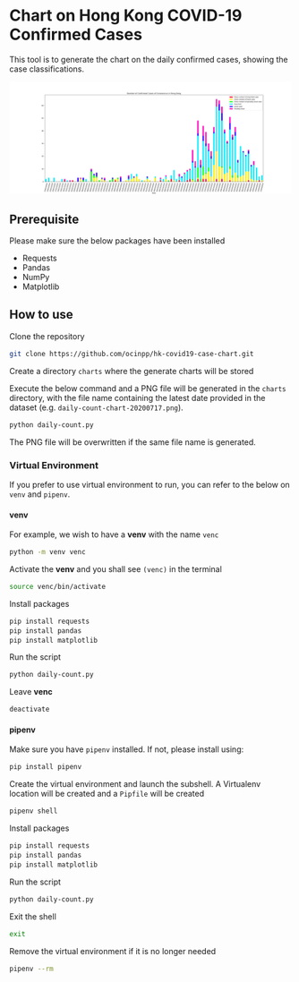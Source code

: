 # Chart on Hong Kong COVID-19 Confirmed Cases

This tool is to generate the chart on the daily confirmed cases, showing the case classifications.

![Sample Chart](sample/daily-count-chart-sample.png)

## Prerequisite

Please make sure the below packages have been installed

- Requests
- Pandas
- NumPy
- Matplotlib

## How to use

Clone the repository

```bash
git clone https://github.com/ocinpp/hk-covid19-case-chart.git
```

Create a directory `charts` where the generate charts will be stored

Execute the below command and a PNG file will be generated in the `charts` directory, with the file name containing the latest date provided in the dataset (e.g. `daily-count-chart-20200717.png`).

```bash
python daily-count.py
```

The PNG file will be overwritten if the same file name is generated.

### Virtual Environment

If you prefer to use virtual environment to run, you can refer to the below on `venv` and `pipenv`.

#### venv

For example, we wish to have a **venv** with the name `venc`

```bash
python -m venv venc
```

Activate the **venv** and you shall see `(venc)` in the terminal

```bash
source venc/bin/activate
```

Install packages

```bash
pip install requests
pip install pandas
pip install matplotlib
```

Run the script

```bash
python daily-count.py
```

Leave **venc**

```bash
deactivate
```

#### pipenv

Make sure you have `pipenv` installed. If not, please install using:

```bash
pip install pipenv
```

Create the virtual environment and launch the subshell. A Virtualenv location will be created and a `Pipfile` will be created

```bash
pipenv shell
```

Install packages

```bash
pip install requests
pip install pandas
pip install matplotlib
```

Run the script

```bash
python daily-count.py
```

Exit the shell

```bash
exit
```

Remove the virtual environment if it is no longer needed

```bash
pipenv --rm
```
